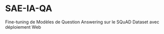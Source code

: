 # SAE-IA-QA
 Fine-tuning de Modèles de Question Answering sur le SQuAD Dataset avec déploiement Web
